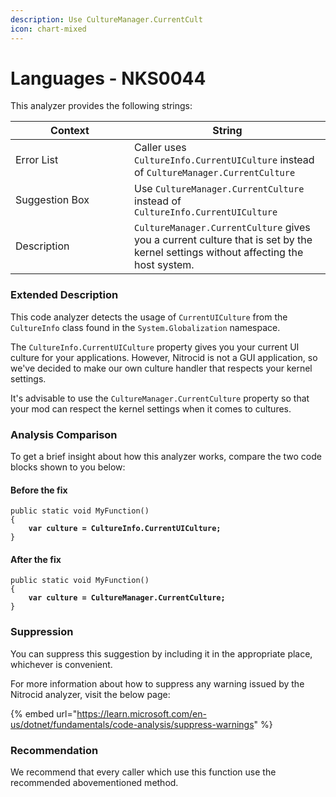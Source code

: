 ```yaml
---
description: Use CultureManager.CurrentCult
icon: chart-mixed
---
```


# Languages - NKS0044

This analyzer provides the following strings:

<table><thead><tr><th width="174">Context</th><th>String</th></tr></thead><tbody><tr><td>Error List</td><td>Caller uses <code>CultureInfo.CurrentUICulture</code> instead of <code>CultureManager.CurrentCulture</code></td></tr><tr><td>Suggestion Box</td><td>Use <code>CultureManager.CurrentCulture</code> instead of <code>CultureInfo.CurrentUICulture</code></td></tr><tr><td>Description</td><td><code>CultureManager.CurrentCulture</code> gives you a current culture that is set by the kernel settings without affecting the host system.</td></tr></tbody></table>

### Extended Description

This code analyzer detects the usage of `CurrentUICulture` from the `CultureInfo` class found in the `System.Globalization` namespace.

The `CultureInfo.CurrentUICulture` property gives you your current UI culture for your applications. However, Nitrocid is not a GUI application, so we've decided to make our own culture handler that respects your kernel settings.

It's advisable to use the `CultureManager.CurrentCulture` property so that your mod can respect the kernel settings when it comes to cultures.

### Analysis Comparison

To get a brief insight about how this analyzer works, compare the two code blocks shown to you below:

#### Before the fix

<pre class="language-csharp" data-title="Somewhere in your mod code..." data-line-numbers><code class="lang-csharp">public static void MyFunction()
{
<strong>    var culture = CultureInfo.CurrentUICulture;
</strong>}
</code></pre>

#### After the fix

<pre class="language-csharp" data-title="Somewhere in your mod code..." data-line-numbers><code class="lang-csharp">public static void MyFunction()
{
<strong>    var culture = CultureManager.CurrentCulture;
</strong>}
</code></pre>

### Suppression

You can suppress this suggestion by including it in the appropriate place, whichever is convenient.

For more information about how to suppress any warning issued by the Nitrocid analyzer, visit the below page:

{% embed url="https://learn.microsoft.com/en-us/dotnet/fundamentals/code-analysis/suppress-warnings" %}

### Recommendation

We recommend that every caller which use this function use the recommended abovementioned method.
